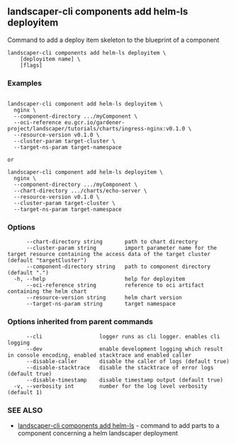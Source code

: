 ## landscaper-cli components add helm-ls deployitem


Command to add a deploy item skeleton to the blueprint of a component

```
landscaper-cli components add helm-ls deployitem \
    [deployitem name] \
    [flags]
```

### Examples

```

landscaper-cli component add helm-ls deployitem \
  nginx \
  --component-directory .../myComponent \
  --oci-reference eu.gcr.io/gardener-project/landscaper/tutorials/charts/ingress-nginx:v0.1.0 \
  --resource-version v0.1.0 \
  --cluster-param target-cluster \
  --target-ns-param target-namespace

or 

landscaper-cli component add helm-ls deployitem \
  nginx \
  --component-directory .../myComponent \
  --chart-directory .../charts/echo-server \
  --resource-version v0.1.0 \
  --cluster-param target-cluster \
  --target-ns-param target-namespace

```

### Options

```
      --chart-directory string       path to chart directory
      --cluster-param string         import parameter name for the target resource containing the access data of the target cluster (default "targetCluster")
      --component-directory string   path to component directory (default ".")
  -h, --help                         help for deployitem
      --oci-reference string         reference to oci artifact containing the helm chart
      --resource-version string      helm chart version
      --target-ns-param string       target namespace
```

### Options inherited from parent commands

```
      --cli                  logger runs as cli logger. enables cli logging
      --dev                  enable development logging which result in console encoding, enabled stacktrace and enabled caller
      --disable-caller       disable the caller of logs (default true)
      --disable-stacktrace   disable the stacktrace of error logs (default true)
      --disable-timestamp    disable timestamp output (default true)
  -v, --verbosity int        number for the log level verbosity (default 1)
```

### SEE ALSO

* [landscaper-cli components add helm-ls](landscaper-cli_components_add_helm-ls.md)	 - command to add parts to a component concerning a helm landscaper deployment

